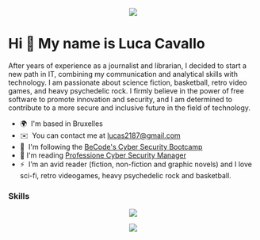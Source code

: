 <p align="center">
  <img src="https://media.licdn.com/dms/image/D4E16AQEe95SFkFNN6Q/profile-displaybackgroundimage-shrink_200_800/0/1672339159858?e=2147483647&v=beta&t=Hd_zFep6g3T5KRcG8vouaxlV1NuYImE6Up54VYiyUAg" />
</p>


Hi 👋 My name is Luca Cavallo
=============================

After years of experience as a journalist and librarian, I decided to start a new path in IT, combining my communication and analytical skills with technology.
I am passionate about science fiction, basketball, retro video games, and heavy psychedelic rock. I firmly believe in the power of free software to promote innovation and security, and I am determined to contribute to a more secure and inclusive future in the field of technology.
* 🌍  I'm based in Bruxelles
* ✉️  You can contact me at [lucas2187@gmail.com](mailto:lucas2187@gmail.com)
* 🧠  I'm following the [BeCode's Cyber Security Bootcamp](https://becode.org/all-trainings/pedagogical-framework-cyber-security/) 
* 📖  I'm reading [Professione Cyber Security Manager](https://www.apogeonline.com/libri/professione-cyber-security-manager-alyssa-miller/)
* ⚡  I’m an avid reader (fiction, non-fiction and graphic novels) and I love sci-fi, retro videogames, heavy psychedelic rock and basketball.

### Skills

<p align="center">
  <a href="https://skillicons.dev">
    <img src="https://skillicons.dev/icons?i=bash,c,css,git,github,html,js,linux,python,ubuntu,vim,vscode&theme=dark&" />
  </a>
</p>

<p align="center">
  <img src="http://github-profile-summary-cards.vercel.app/api/cards/repos-per-language?username=lucAsC87&theme=vision_friendly_dark" />
</p>

